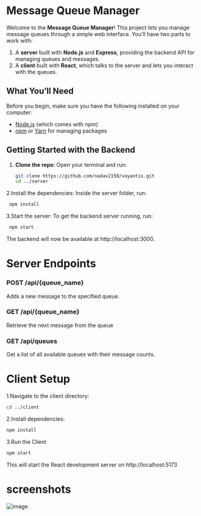 # Message Queue Manager

Welcome to the **Message Queue Manager**! This project lets you manage message queues through a simple web interface. You’ll have two parts to work with:

1. A **server** built with **Node.js** and **Express**, providing the backend API for managing queues and messages.
2. A **client** built with **React**, which talks to the server and lets you interact with the queues.

## What You’ll Need

Before you begin, make sure you have the following installed on your computer:

- [Node.js](https://nodejs.org/) (which comes with npm)
- [npm](https://www.npmjs.com/) or [Yarn](https://yarnpkg.com/) for managing packages

## Getting Started with the Backend

1. **Clone the repo**:
   Open your terminal and run:
   ```bash
   git clone https://github.com/nadav2150/voyantis.git
   cd ../server

2.Install the dependencies: Inside the server folder, run:
   ```bash
    npm install
```
3.Start the server: To get the backend server running, run:
   ```bash
    npm start
```
The backend will now be available at http://localhost:3000.

# Server Endpoints
### **POST /api/{queue_name}**
Adds a new message to the specified queue.

### **GET /api/{queue_name}**
Retrieve the next message from the queue

### **GET /api/queues**
Get a list of all available queues with their message counts.

# Client Setup 
1.Navigate to the client directory:
   ```bash
   cd ../client
```
2.Install dependencies:
   ```bash
  npm install
```
3.Run the Client
   ```bash
 npm start
```
This will start the React development server on http://localhost:5173

# screenshots
![image](https://github.com/user-attachments/assets/ee2428b4-fca3-4c67-afdd-b5c8aa975c60)





